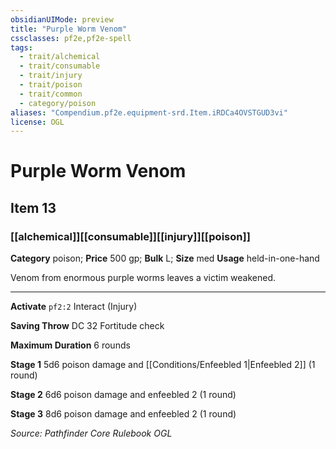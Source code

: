 ```yaml
---
obsidianUIMode: preview
title: "Purple Worm Venom"
cssclasses: pf2e,pf2e-spell
tags:
  - trait/alchemical
  - trait/consumable
  - trait/injury
  - trait/poison
  - trait/common
  - category/poison
aliases: "Compendium.pf2e.equipment-srd.Item.iRDCa4OVSTGUD3vi"
license: OGL
---
```

# Purple Worm Venom
## Item 13
### [[alchemical]][[consumable]][[injury]][[poison]]

**Category** poison; 
**Price** 500 gp; 
**Bulk** L; **Size** med
**Usage** held-in-one-hand

Venom from enormous purple worms leaves a victim weakened.

* * *

**Activate** `pf2:2` Interact (Injury)

**Saving Throw** DC 32 Fortitude check

**Maximum Duration** 6 rounds

**Stage 1** 5d6 poison damage and [[Conditions/Enfeebled 1|Enfeebled 2]] (1 round)

**Stage 2** 6d6 poison damage and enfeebled 2 (1 round)

**Stage 3** 8d6 poison damage and enfeebled 2 (1 round)

*Source: Pathfinder Core Rulebook*
*OGL*